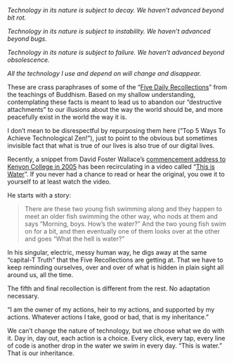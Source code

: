 

*Technology in its nature is subject to decay. We haven’t advanced beyond bit rot.*

*Technology in its nature is subject to instability. We haven’t advanced beyond bugs.*

*Technology in its nature is subject to failure. We haven’t advanced beyond obsolescence.*

*All the technology I use and depend on will change and disappear.*

These are crass paraphrases of some of the “[Five Daily
Recollections](http://en.wikipedia.org/wiki/Upajjhatthana_Sutta)” from the teachings of Buddhism. Based on
my shallow understanding, contemplating these facts is meant to lead us to abandon our “destructive
attachments” to our illusions about the way the world should be, and more peacefully exist in the world the
way it is.

I don’t mean to be disrespectful by repurposing them here (“Top 5 Ways To Achieve Technological Zen!”),
just to point to the obvious but sometimes invisible fact that what is true of our lives is also true of our
digital lives.

Recently, a snippet from David Foster Wallace’s [commencement address to Kenyon College in
2005](http://moreintelligentlife.com/story/david-foster-wallace-in-his-own-words) has been recirculating in a
video called “[This is Water](http://www.youtube.com/watch?v=xmpYnxlEh0c)”. If you never had a chance to
read or hear the original, you owe it to yourself to at least watch the video.

He starts with a story:

> There are these two young fish swimming along and they happen
> to meet an older fish swimming the other way, who nods at them and says “Morning, boys. How’s the
> water?” And the two young fish swim on for a bit, and then eventually one of them looks over at the other
> and goes “What the hell is water?”

In his singular, electric, messy human way, he digs away at the same “capital-T Truth” that the Five
Recollections are getting at. That we have to keep reminding ourselves, over and over of what is hidden in
plain sight all around us, all the time.

The fifth and final recollection is different from the rest. No adaptation necessary.

“I am the owner of my actions, heir to my actions, and supported by my actions. Whatever actions I take,
good or bad, that is my inheritance.”

We can’t change the nature of technology, but we choose what we do with it. Day in, day out, each action is
a choice. Every click, every tap, every line of code is another drop in the water we swim in every day.
“This is water.” That is our inheritance.